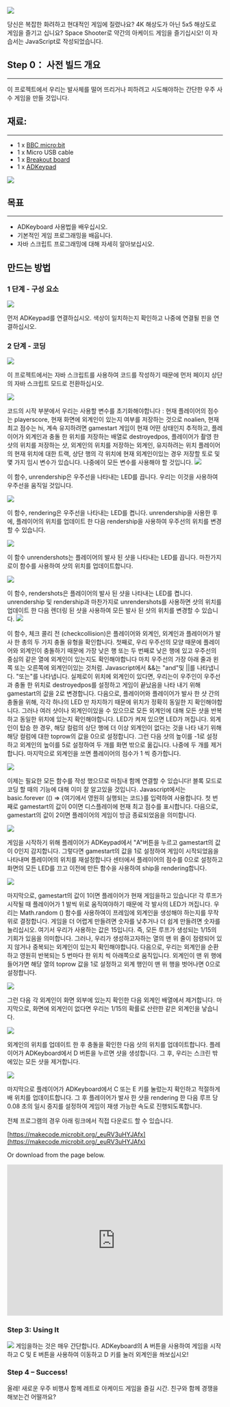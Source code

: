 ![](https://i.imgur.com/beCyIpm.png)

당신은 복잡한 화려하고 현대적인 게임에 질렸나요? 4K 해상도가 아닌 5x5 해상도로 게임을 즐기고 십니요? Space Shooter로 약간의 아케이드 게임을 즐기십시오! 이 자습서는 JavaScript로 작성되었습니다.

## Step 0： 사전 빌드 개요
---


이 프로젝트에서 우리는 발사체를 떨어 뜨리거나 피하려고 시도해야하는 간단한 우주 사수 게임을 만들 것입니다.



## 재료:    
---   

- 1 x [BBC micro:bit](http://www.icbanq.com/shop/templete_list.asp?t_idx=163)  
- 1 x Micro USB cable  
- 1 x [Breakout board](http://www.icbanq.com/shop/templete_list.asp?t_idx=163)   
- 1 x [ADKeypad](http://www.icbanq.com/shop/templete_list.asp?t_idx=163)  

![](https://i.imgur.com/JQVhM8j.jpg)  


## 목표 
---

- ADKeyboard 사용법을 배우십시오.
- 기본적인 게임 프로그래밍을 배웁니다.
- 자바 스크립트 프로그래밍에 대해 자세히 알아보십시오.

## 만드는 방법   

### 1 단계 - 구성 요소

![](https://i.imgur.com/vZCaRgF.jpg)

먼저 ADKeypad를 연결하십시오. 색상이 일치하는지 확인하고 나중에 연결될 핀을 연결하십시오.


### 2 단계 - 코딩

![](https://i.imgur.com/JhTbZcr.png)

이 프로젝트에서는 자바 스크립트를 사용하여 코드를 작성하기 때문에 먼저 페이지 상단의 자바 스크립트 모드로 전환하십시오.

![](https://i.imgur.com/o8jzFBl.png)

코드의 시작 부분에서 우리는 사용할 변수를 초기화해야합니다 : 현재 플레이어의 점수는 playerscore, 현재 화면에 외계인이 있는지 여부를 저장하는 것으로 noalien, 현재 최고 점수는 hi, 계속 유지하려면 gamestart 게임이 현재 어떤 상태인지 추적하고, 플레이어가 외계인과 충돌 한 위치를 저장하는 배열로 destroyedpos, 플레이어가 촬영 한 샷의 위치를 저장하는 샷, 외계인의 위치를 저장하는 외계인, 유지하려는 위치 플레이어의 현재 위치에 대한 트랙, 상단 행의 각 위치에 현재 외계인이있는 경우 저장할 토로 및 몇 가지 임시 변수가 있습니다. 나중에이 모든 변수를 사용해야 할 것입니다.
![](https://i.imgur.com/XAIZqT3.png)

이 함수, unrendership은 우주선을 나타내는 LED를 끕니다. 우리는 이것을 사용하여 우주선을 움직일 것입니다.

![](https://i.imgur.com/jOLiBBR.png)

이 함수, rendering은 우주선을 나타내는 LED를 켭니다. unrendership을 사용한 후에, 플레이어의 위치를 업데이트 한 다음 rendership을 사용하여 우주선의 위치를 변경할 수 있습니다.


![](https://i.imgur.com/xLcEWdH.png)

이 함수 unrendershots는 플레이어의 발사 된 샷을 나타내는 LED를 끕니다. 마찬가지로이 함수를 사용하여 샷의 위치를 ​​업데이트합니다.

![](https://i.imgur.com/3teYV2e.png)

이 함수, rendershots은  플레이어의 발사 된 샷을 나타내는 LED를 켭니다. unrendership 및 rendership과 마찬가지로 unrendershots를 사용하면 샷의 위치를 업데이트 한 다음 렌더링 된 샷을 사용하여 모든 발사 된 샷의 위치를 변경할 수 있습니다.
![](https://i.imgur.com/T38Jq0z.png)

이 함수, 체크 콜리 전 (checkcollision)은 플레이어와 외계인, 외계인과 플레이어가 발사 한 총의 두 가지 충돌 유형을 확인합니다.
첫째로, 우리 우주선의 모양 때문에 플레이어와 외계인이 충돌하기 때문에 가장 낮은 행 또는 두 번째로 낮은 행에 있고 우주선의 중심의 같은 열에 외계인이 있는지도 확인해야합니다 마치 우주선의 가장 아래 줄과 왼쪽 또는 오른쪽에 외계인이있는 것처럼. Javascript에서 &&는 "and"및 ||를 나타냅니다. "또는"를 나타냅니다. 실제로이 위치에 외계인이 있다면, 우리는이 우주인이 우주선과 충돌 한 위치로 destroyedpos를 설정하고 게임이 끝났음을 나타 내기 위해 gamestart의 값을 2로 변경합니다.
다음으로, 플레이어와 플레이어가 발사 한 샷 간의 충돌을 위해, 각각 하나의 LED 만 차지하기 때문에 위치가 정확히 동일한 지 확인해야합니다. 그러나 여러 샷이나 외계인이있을 수 있으므로 모든 외계인에 대해 모든 샷을 반복하고 동일한 위치에 있는지 확인해야합니다. LED가 켜져 있으면 LED가 꺼집니다. 외계인이 탑승 한 경우, 해당 컬럼의 상단 행에 더 이상 외계인이 없다는 것을 나타 내기 위해 해당 컬럼에 대한 toprow의 값을 0으로 설정합니다. 그런 다음 샷의 높이를 -1로 설정하고 외계인의 높이를 5로 설정하여 두 개를 화면 밖으로 옮깁니다. 나중에 두 개를 제거합니다. 마지막으로 외계인을 쏘면 플레이어의 점수가 1 씩 증가합니다.

![](https://i.imgur.com/1ljM6dE.png)

이제는 필요한 모든 함수를 작성 했으므로 마침내 함께 연결할 수 있습니다! 블록 모드로 코딩 할 때의 기능에 대해 이미 잘 알고있을 것입니다. Javascript에서는 basic.forever (() => {여기에서 영원히 실행되는 코드}를 입력하여 사용합니다. 첫 번째로 gamestart의 값이 0이면 디스플레이에 현재 최고 점수를 표시합니다.
다음으로, gamestart의 값이 2이면 플레이어의 게임이 방금 종료되었음을 의미합니다.

![](https://i.imgur.com/3AW9ob2.png)

게임을 시작하기 위해 플레이어가 ADKeypad에서 "A"버튼을 누르고 gamestart의 값이 0인지 감지합니다. 그렇다면 gamestart의 값을 1로 설정하여 게임이 시작되었음을 나타내며 플레이어의 위치를 재설정합니다 센터에서 플레이어의 점수를 0으로 설정하고 화면의 모든 LED를 끄고 이전에 만든 함수을 사용하여 ship을 rendering합니다.

![](https://i.imgur.com/KIaOgvL.png)

마지막으로, gamestart의 값이 1이면 플레이어가 현재 게임을하고 있습니다! 각 루프가 시작될 때 플레이어가 1 발씩 위로 움직여야하기 때문에 각 발사의 LED가 꺼집니다. 우리는 Math.random () 함수를 사용하여이 프레임에 외계인을 생성해야 하는지를 무작위로 결정합니다. 게임을 더 어렵게 만들려면 숫자를 낮추거나 더 쉽게 만들려면 숫자를 늘리십시오. 여기서 우리가 사용하는 값은 15입니다. 즉, 모든 루프가 생성되는 1/15의 기회가 있음을 의미합니다. 그러나, 우리가 생성하고자하는 열의 맨 위 줄이 점령되어 있지 않거나 중복되는 외계인이 있는지 확인해야합니다. 다음으로, 우리는 외계인을 순환하고 영원히 반복되는 5 번마다 한 위치 씩 아래쪽으로 움직입니다. 외계인이 맨 위 행에 들어가면 해당 열의 toprow 값을 1로 설정하고 외계 행인이 맨 위 행을 벗어나면 0으로 설정합니다.

![](https://i.imgur.com/NToYcYx.png)

그런 다음 각 외계인이 화면 외부에 있는지 확인한 다음 외계인 배열에서 제거합니다. 마지막으로, 화면에 외계인이 없다면 우리는 1/15의 확률로 산란한 같은 외계인을 낳습니다.

![](https://i.imgur.com/cSmZUSw.png)

외계인의 위치를 업데이트 한 후 충돌을 확인한 다음 샷의 위치를 업데이트합니다. 플레이어가 ADKeyboard에서 D 버튼을 누르면 샷을 생성합니다. 그 후, 우리는 스크린 밖에있는 모든 샷을 제거합니다.

![](https://i.imgur.com/kUT2zhV.png)

마지막으로 플레이어가 ADKeyboard에서 C 또는 E 키를 눌렀는지 확인하고 적절하게 배 위치를 업데이트합니다. 그 후 플레이어가 발사 한 샷을 rendering 한 다음 루프 당 0.08 초의 일시 중지를 설정하여 게임이 재생 가능한 속도로 진행되도록합니다.

전체 프로그램의 경우 아래 링크에서 직접 다운로드 할 수 있습니다.

[https://makecode.microbit.org/_euRV3uHYJAfx](https://makecode.microbit.org/_euRV3uHYJAfx)

Or download from the page below.

<div style="position:relative;height:0;padding-bottom:70%;overflow:hidden;"><iframe style="position:absolute;top:0;left:0;width:100%;height:100%;" src="https://makecode.microbit.org/#pub:88941-65098-41980-28805" frameborder="0" sandbox="allow-popups allow-forms allow-scripts allow-same-origin"></iframe></div>


### Step 3: Using It

![](https://i.imgur.com/AkL0Vuj.jpg)
게임을하는 것은 매우 간단합니다. ADKeyboard의 A 버튼을 사용하여 게임을 시작하고 C 및 E 버튼을 사용하여 이동하고 D 키를 눌러 외계인을 쏴보십시오!

### Step 4 – Success!

올레! 새로운 우주 비행사 함께 레트로 아케이드 게임을 즐길 시간. 친구와 함께 경쟁을 해보는건 어떨까요?
